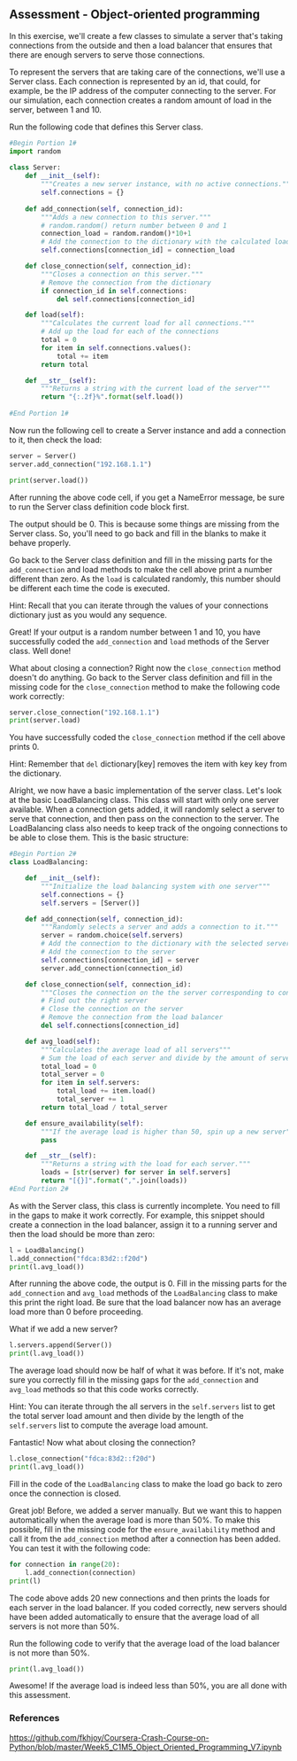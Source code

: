 ## Assessment - Object-oriented programming
In this exercise, we'll create a few classes to simulate a server that's taking connections from the outside and then a load balancer that ensures that there are enough servers to serve those connections.

To represent the servers that are taking care of the connections, we'll use a Server class. Each connection is represented by an id, that could, for example, be the IP address of the computer connecting to the server. For our simulation, each connection creates a random amount of load in the server, between 1 and 10.

Run the following code that defines this Server class.

```python
#Begin Portion 1#
import random
    
class Server:
    def __init__(self):
        """Creates a new server instance, with no active connections."""
        self.connections = {}
    
    def add_connection(self, connection_id):
        """Adds a new connection to this server."""
        # random.random() return number between 0 and 1
        connection_load = random.random()*10+1
        # Add the connection to the dictionary with the calculated load
        self.connections[connection_id] = connection_load

    def close_connection(self, connection_id):
        """Closes a connection on this server."""
        # Remove the connection from the dictionary
        if connection_id in self.connections:
            del self.connections[connection_id]

    def load(self):
        """Calculates the current load for all connections."""
        # Add up the load for each of the connections
        total = 0
        for item in self.connections.values():
            total += item 
        return total

    def __str__(self):
        """Returns a string with the current load of the server"""
        return "{:.2f}%".format(self.load())
    
#End Portion 1#
```

Now run the following cell to create a Server instance and add a connection to it, then check the load:

```python
server = Server()
server.add_connection("192.168.1.1")

print(server.load())
```

After running the above code cell, if you get a NameError message, be sure to run the Server class definition code block first.

The output should be 0. This is because some things are missing from the Server class. So, you'll need to go back and fill in the blanks to make it behave properly.

Go back to the Server class definition and fill in the missing parts for the `add_connection` and load methods to make the cell above print a number different than zero. As the `load` is calculated randomly, this number should be different each time the code is executed.

Hint: Recall that you can iterate through the values of your connections dictionary just as you would any sequence.

Great! If your output is a random number between 1 and 10, you have successfully coded the `add_connection` and `load` methods of the Server class. Well done!

What about closing a connection? Right now the `close_connection` method doesn't do anything. Go back to the Server class definition and fill in the missing code for the `close_connection` method to make the following code work correctly:

```python
server.close_connection("192.168.1.1")
print(server.load)
```
You have successfully coded the `close_connection` method if the cell above prints 0.

Hint: Remember that `del` dictionary[key] removes the item with key key from the dictionary.

Alright, we now have a basic implementation of the server class. Let's look at the basic LoadBalancing class. This class will start with only one server available. When a connection gets added, it will randomly select a server to serve that connection, and then pass on the connection to the server. The LoadBalancing class also needs to keep track of the ongoing connections to be able to close them. This is the basic structure:

```python
#Begin Portion 2#
class LoadBalancing:

    def __init__(self):
        """Initialize the load balancing system with one server"""
        self.connections = {}
        self.servers = [Server()]

    def add_connection(self, connection_id):
        """Randomly selects a server and adds a connection to it."""
        server = random.choice(self.servers)
        # Add the connection to the dictionary with the selected server
        # Add the connection to the server
        self.connections[connection_id] = server
        server.add_connection(connection_id)

    def close_connection(self, connection_id):
        """Closes the connection on the the server corresponding to connection_id."""
        # Find out the right server
        # Close the connection on the server
        # Remove the connection from the load balancer
        del self.connections[connection_id]

    def avg_load(self):
        """Calculates the average load of all servers"""
        # Sum the load of each server and divide by the amount of servers
        total_load = 0
        total_server = 0
        for item in self.servers:
            total_load += item.load()
            total_server += 1
        return total_load / total_server

    def ensure_availability(self):
        """If the average load is higher than 50, spin up a new server"""
        pass

    def __str__(self):
        """Returns a string with the load for each server."""
        loads = [str(server) for server in self.servers]
        return "[{}]".format(",".join(loads))
#End Portion 2#
```

As with the Server class, this class is currently incomplete. You need to fill in the gaps to make it work correctly. For example, this snippet should create a connection in the load balancer, assign it to a running server and then the load should be more than zero:

```python
l = LoadBalancing()
l.add_connection("fdca:83d2::f20d")
print(l.avg_load())
```

After running the above code, the output is 0. Fill in the missing parts for the `add_connection` and `avg_load` methods of the `LoadBalancing` class to make this print the right load. Be sure that the load balancer now has an average load more than 0 before proceeding.

What if we add a new server?

```python
l.servers.append(Server())
print(l.avg_load())
```

The average load should now be half of what it was before. If it's not, make sure you correctly fill in the missing gaps for the `add_connection` and `avg_load` methods so that this code works correctly.

Hint: You can iterate through the all servers in the `self.servers` list to get the total server load amount and then divide by the length of the `self.servers` list to compute the average load amount.

Fantastic! Now what about closing the connection?

```python
l.close_connection("fdca:83d2::f20d")
print(l.avg_load())
```

Fill in the code of the `LoadBalancing` class to make the load go back to zero once the connection is closed.

Great job! Before, we added a server manually. But we want this to happen automatically when the average load is more than 50%. To make this possible, fill in the missing code for the `ensure_availability` method and call it from the `add_connection` method after a connection has been added. You can test it with the following code:

```python
for connection in range(20):
    l.add_connection(connection)
print(l)
```

The code above adds 20 new connections and then prints the loads for each server in the load balancer. If you coded correctly, new servers should have been added automatically to ensure that the average load of all servers is not more than 50%.

Run the following code to verify that the average load of the load balancer is not more than 50%.

```python
print(l.avg_load())
```

Awesome! If the average load is indeed less than 50%, you are all done with this assessment.

### References
https://github.com/fkhjoy/Coursera-Crash-Course-on-Python/blob/master/Week5_C1M5_Object_Oriented_Programming_V7.ipynb
